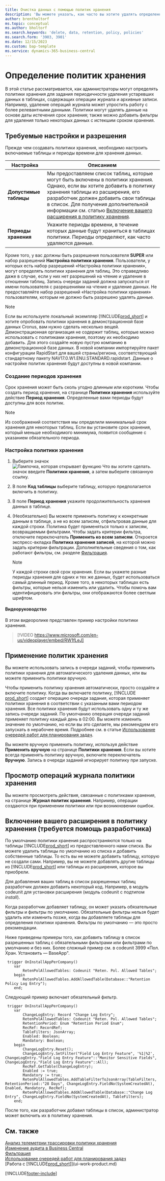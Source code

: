 ```yaml
---
title: Очистка данных с помощью политик хранения
description: 'Вы можете указать, как часто вы хотите удалять определенные типы данных.'
author: brentholtorf
ms.topic: conceptual
ms.author: bholtorf
ms.search.keywords: 'delete, data, retention, policy, policies'
ms.search.form: '3903, 3901'
ms.date: 12/15/2023
ms.custom: bap-template
ms.service: dynamics-365-business-central
---
```

# Определение политик хранения

В этой статье рассматривается, как администраторы могут определять политики хранения для задания периодичности удаления устаревших данных в таблицах, содержащих операции журнала и архивные записи. Например, удаление операций журнала может упростить работу с более релевантными данными. Политики могут удалять данные на основе даты истечения срок хранения; также можно добавить фильтры для удаления только некоторых данных с истекшим сроком хранения.

## Требуемые настройки и разрешения

Прежде чем создавать политики хранения, необходимо настроить включаемые таблицы и периоды времени для хранения данных.

|Настройка  |Описанием  |
|---------|---------|
|**Допустимые таблицы**     |Мы предоставляем список таблиц, которые могут быть включены в политики хранения. Однако, если вы хотите добавить в политику хранения таблицы из расширения, его разработчик должен добавить свои таблицы в список. Для получения дополнительной информации см. статью [Включение вашего расширения в политику хранения](admin-data-retention-policies.md#include-your-extension-in-a-retention-policy-requires-help-from-a-developer).          |
|**Периоды хранения**     |Укажите периоды времени, в течение которых данные будут храниться в таблицах политики. Периоды определяют, как часто удаляются данные.         |

Кроме того, у вас должны быть разрешения пользователя **SUPER** или набор разрешений **Настройка политики хранения**. Пользователи, у которых есть набор разрешений «Настройка политики хранения», могут определять политики хранения для таблиц. Это справедливо даже в случае, если у них нет разрешений на чтение и удаление в отношении таблиц. Запись очереди заданий должна запускаться от имени пользователя с разрешениями на чтение и удаление данных. Не предоставляйте набор разрешений «Настройка политики хранения» пользователям, которым не должно быть разрешено удалять данные.

> [!NOTE]
> Если вы используете локальный экземпляр [!INCLUDE[prod_short](includes/prod_short.md)] и хотите опробовать политики хранения в демонстрационной базе данных Cronus, вам нужно сделать несколько вещей. Демонстрационная организация не содержит таблиц, которые можно использовать с политиками хранения, поэтому их необходимо добавить. Для этого создайте новую пустую компанию в демонстрационной базе данных. В новой компании импортируйте пакет конфигурации RapidStart для вашей страны/региона, соответствующий стандартному пакету NAV17.0.W1.ENU.STANDARD.rapidstart. Данные о настройке политик хранения будут доступны в новой компании.

### Создание периодов хранения

Срок хранения может быть сколь угодно длинным или коротким. Чтобы создать период хранения, на странице **Политики хранения** используйте действие **Период хранения**. Определенные вами периоды будут доступны для всех политик.

> [!NOTE]
> Из соображений соответствия мы определили минимальный срок хранения для некоторых таблиц. Если вы установите срок хранения, который меньше необходимого минимума, появится сообщение с указанием обязательного периода.

### Настройка политики хранения

1. Выберите значок ![Лампочка, которая открывает функцию Что вы хотите сделать.](media/ui-search/search_small.png "Что вы хотите сделать") значок введите **Политики хранения**, а затем выберите связанную ссылку.
2. В поле **Код таблицы** выберите таблицу, которую предполагается включить в политику.
3. В поле **Период хранения** укажите продолжительность хранения данных в таблице.
4. (Необязательно) Вы можете применить политику к конкретным данным в таблице, а не ко всем записям, отфильтровав данные для каждой строки. Политика будет применяться только к записям, возвращаемым фильтрами. Чтобы задать критерии фильтра, отключите переключатель **Применить ко всем записям**. Откроется экспресс-вкладка **Политика хранения записей**, на которой можно задать критерии фильтрации. Дополнительные сведения о том, как работают фильтры, см. разделе [Фильтрация](ui-enter-criteria-filters.md#filtering).

   > [!NOTE]
   > У каждой строки свой срок хранения. Если вы укажете разные периоды хранения для одних и тех же данных, будет использоваться самый длинный период. Кроме того, в некоторых таблицах есть фильтры, которые нельзя изменить или удалить. Чтобы помочь вам идентифицировать эти фильтры, они отображаются более светлым шрифтом.

#### Видеоруководство

В этом видеоролике представлен пример настройки политики хранения.

>[!VIDEO https://www.microsoft.com/en-us/videoplayer/embed/RW1fLeJ]

## Применение политик хранения

Вы можете использовать запись в очереди заданий, чтобы применить политики хранения для автоматического удаления данных, или вы можете применить политики вручную.

Чтобы применить политику хранения автоматически, просто создайте и включите политику. Когда вы включаете политику, [!INCLUDE [prod_short](includes/prod_short.md)] создает операцию очереди задания, которая применяет политики хранения в соответствии с указанным вами периодом хранения. Все политики хранения будут использовать одну и ту же запись очереди заданий. По умолчанию операция очереди заданий применяет политику каждый день в 02:00. Вы можете изменить значение по умолчанию, но если вы это сделаете, мы рекомендуем его запускать в нерабочее время. Подробнее см. в статье [Использование очередей работ для планирования задач](admin-job-queues-schedule-tasks.md). 

Вы можете вручную применить политику, используя действие **Применить вручную** на странице **Политики хранения**. Если вы хотите всегда применять политику вручную, включите переключатель **Вручную**. Запись в очереди заданий игнорирует политику при запуске.

## Просмотр операций журнала политики хранения

Вы можете просмотреть действия, связанные с политиками хранения, на странице **Журнал политик хранения**. Например, операции создаются при применении политики или при возникновении ошибок.

## Включение вашего расширения в политику хранения (требуется помощь разработчика)

По умолчанию политики хранения распространяются только на таблицы [!INCLUDE[prod_short](includes/prod_short.md)] из предоставленного нами списка. Вы можете удалить таблицы по умолчанию из списка и добавить собственные таблицы. То есть вы не можете добавить таблицу, которую не создали сами. Например, вы не можете добавлять другие таблицы из [!INCLUDE[prod_short](includes/prod_short.md)] или таблицы из расширения, которое вы приобрели.

Для добавления ваших таблиц в список разрешенных таблиц разработчик должен добавить некоторый код. Например, в модуль codeunit для установки расширения (модуль codeunit с подтипом *install*).

Когда разработчик добавляет таблицу, он может указать обязательные фильтры и фильтры по умолчанию. Обязательные фильтры нельзя будет удалить или изменить позже, когда вы добавляете таблицы для определения политики хранения. Фильтры по умолчанию — это просто рекомендации.

Ниже приведены примеры того, как добавить таблицу в список разрешенных таблиц с обязательными фильтрами или фильтрами по умолчанию и без них. Более сложный пример см. в codeunit 3999 «Пол. Хран. Установить — BaseApp".

```al
 trigger OnInstallAppPerCompany()
    var
        RetenPolAllowedTables: Codeunit "Reten. Pol. Allowed Tables";
    begin
        RetenPolAllowedTables.AddAllowedTable(Database::"Retention Policy Log Entry");
    end;
```

Следующий пример включает обязательный фильтр.

```al
 trigger OnInstallAppPerCompany()
    var
        ChangeLogEntry: Record "Change Log Entry";
        RetenPolAllowedTables: Codeunit "Reten. Pol. Allowed Tables";
        RetentionPeriod: Enum "Retention Period Enum";
        RecRef: RecordRef;
        TableFilters: JsonArray;
        Enabled: Boolean;
        Mandatory: Boolean;
    begin
        ChangeLogEntry.Reset();
        ChangeLogEntry.SetFilter("Field Log Entry Feature", '%1|%2', ChangeLogEntry."Field Log Entry Feature"::"Monitor Sensitive Fields", ChangeLogEntry."Field Log Entry Feature"::All);
        RecRef.GetTable(ChangeLogEntry);
        Enabled := true;
        Mandatory := true;
        RetenPolAllowedTables.AddTableFilterToJsonArray(TableFilters, RetentionPeriod::"28 Days", ChangeLogEntry.FieldNo(SystemCreatedAt), Enabled, Mandatory, RecRef);
        RetenPolAllowedTables.AddAllowedTable(Database::"Change Log Entry", ChangeLogEntry.FieldNo(SystemCreatedAt), TableFilters);
    end;
```

После того, как разработчик добавил таблицы в список, администратор может включить их в политику хранения. 

## См. также

[Анализ телеметрии трассировки политики хранения](/dynamics365/business-central/dev-itpro/administration/telemetry-retention-policy-trace)  
[Изменение аудита в Business Central](across-log-changes.md)  
[Фильтрация](ui-enter-criteria-filters.md#filtering)  
[Использование очередей работ для планирования задач](admin-job-queues-schedule-tasks.md)  
[Работа с [!INCLUDE[prod_short](includes/prod_short.md)]](ui-work-product.md)  

[!INCLUDE[footer-include](includes/footer-banner.md)]
